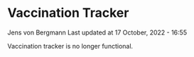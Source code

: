 Vaccination Tracker
================
Jens von Bergmann
Last updated at 17 October, 2022 - 16:55

Vaccination tracker is no longer functional.
